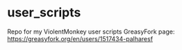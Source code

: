 # user_scripts
Repo for my ViolentMonkey user scripts
GreasyFork page: https://greasyfork.org/en/users/1517434-palharesf

